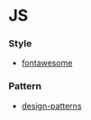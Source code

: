 # JS





### Style

* [fontawesome](https://fontawesome.com)



### Pattern

* [design-patterns](https://www.dofactory.com/javascript/design-patterns/singleton)







